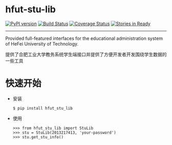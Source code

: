 # hfut-stu-lib
[![PyPI version](https://badge.fury.io/py/hfut_stu_lib.svg)](http://badge.fury.io/py/hfut_stu_lib)
[![Build Status](https://travis-ci.org/evilerliang/hfut-stu-lib.svg?branch=master)](https://travis-ci.org/evilerliang/hfut-stu-lib)
[![Coverage Status](https://coveralls.io/repos/evilerliang/hfut-stu-lib/badge.svg?branch=master&service=github)](https://coveralls.io/github/evilerliang/hfut-stu-lib?branch=master)
[![Stories in Ready](https://badge.waffle.io/evilerliang/hfut-stu-lib.svg?label=ready&title=Ready)](http://waffle.io/evilerliang/hfut-stu-lib)

----

Provided full-featured interfaces for the educational administration system of HeFei University of Technology.

提供了合肥工业大学教务系统学生端接口并提供了方便开发者开发围绕学生数据的一些工具

# 快速开始

- 安装
    
    ```
    $ pip install hfut_stu_lib
    ```

- 使用

    ```
    >>> from hfut_stu_lib import StuLib
    >>> stu = StuLib(2013217413, 'your-password')
    >>> stu.get_stu_info()
    ```